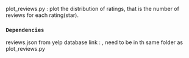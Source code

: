 plot_reviews.py : plot the distribution of ratings, that is the number of reviews for each rating(star).

### `Dependencies`
reviews.json from yelp database link : , need to be in th same folder as plot_reviews.py
